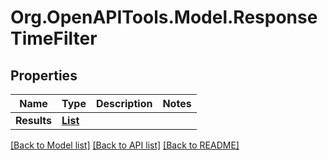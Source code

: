 # Org.OpenAPITools.Model.ResponseTimeFilter
## Properties

Name | Type | Description | Notes
------------ | ------------- | ------------- | -------------
**Results** | [**List<ResponseTimeFilterResult>**](ResponseTimeFilterResult.md) |  | 

[[Back to Model list]](../README.md#documentation-for-models) [[Back to API list]](../README.md#documentation-for-api-endpoints) [[Back to README]](../README.md)

